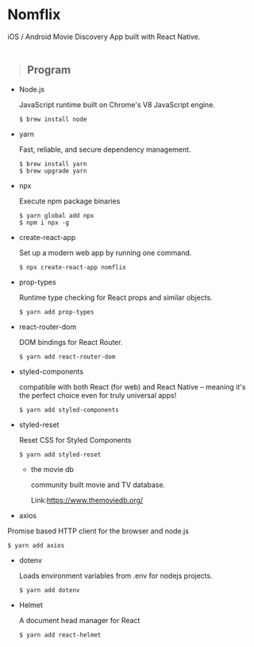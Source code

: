 # Nomflix

iOS / Android Movie Discovery App built with React Native.
<br></br>

> ## Program

- Node.js

  JavaScript runtime built on Chrome's V8 JavaScript engine.

  ```
  $ brew install node
  ```

- yarn

  Fast, reliable, and secure dependency management.

  ```
  $ brew install yarn
  $ brew upgrade yarn
  ```

- npx

  Execute npm package binaries

  ```
  $ yarn global add npx
  $ npm i npx -g
  ```

- create-react-app

  Set up a modern web app by running one command.

  ```
  $ npx create-react-app nomflix
  ```

- prop-types

  Runtime type checking for React props and similar objects.

  ```
  $ yarn add prop-types
  ```

- react-router-dom

  DOM bindings for React Router.

  ```
  $ yarn add react-router-dom
  ```

- styled-components

  compatible with both React (for web) and React Native – meaning it's the perfect choice even for truly universal apps!

  ```
  $ yarn add styled-components
  ```

- styled-reset

  Reset CSS for Styled Components

  ```
  $ yarn add styled-reset
  ```

  - the movie db

    community built movie and TV database.

    Link:https://www.themoviedb.org/

- axios

Promise based HTTP client for the browser and node.js

```
$ yarn add axios
```

- dotenv

  Loads environment variables from .env for nodejs projects.

  ```
  $ yarn add dotenv
  ```

- Helmet

  A document head manager for React

  ```
  $ yarn add react-helmet
  ```
